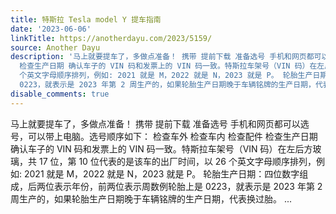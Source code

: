 ```yaml
---
title: 特斯拉 Tesla model Y 提车指南
date: '2023-06-06'
linkTitle: https://anotherdayu.com/2023/5159/
source: Another Dayu
description: '马上就要提车了，多做点准备！ 携带 提前下载 准备选号 手机和网页都可以选号，可以带上电脑。选号顺序如下： 检查车外 检查车内 检查配件
  检查生产日期 确认车子的 VIN 码和发票上的 VIN 码一致。特斯拉车架号（VIN 码）在左后方玻璃，共 17 位，第 10 位代表的是该车的出厂时间，以 26
  个英文字母顺序排列，例如: 2021 就是 M，2022 就是 N，2023 就是 P。 轮胎生产日期：四位数字组成，后两位表示年份，前两位表示周数例轮胎上是
  0223，就表示是 2023 年第 2 周生产的，如果轮胎生产日期晚于车辆铭牌的生产日期，代表换过胎。 ...'
disable_comments: true
---
```

马上就要提车了，多做点准备！ 携带 提前下载 准备选号 手机和网页都可以选号，可以带上电脑。选号顺序如下： 检查车外 检查车内 检查配件 检查生产日期 确认车子的 VIN 码和发票上的 VIN 码一致。特斯拉车架号（VIN 码）在左后方玻璃，共 17 位，第 10 位代表的是该车的出厂时间，以 26 个英文字母顺序排列，例如: 2021 就是 M，2022 就是 N，2023 就是 P。 轮胎生产日期：四位数字组成，后两位表示年份，前两位表示周数例轮胎上是 0223，就表示是 2023 年第 2 周生产的，如果轮胎生产日期晚于车辆铭牌的生产日期，代表换过胎。 ...